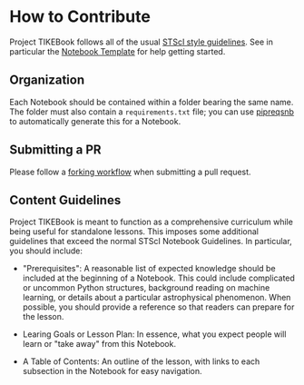# How to Contribute
Project TIKEBook follows all of the usual [STScI style guidelines](https://github.com/spacetelescope/style-guides). See in particular the [Notebook Template](https://github.com/spacetelescope/style-guides/blob/master/templates/example_notebook.ipynb) for help getting started.

## Organization
Each Notebook should be contained within a folder bearing the same name. The folder must also contain a `requirements.txt` file; you can use [pipreqsnb](https://pypi.org/project/pipreqsnb/) to automatically generate this for a Notebook.

## Submitting a PR

Please follow a [forking workflow](https://github.com/spacetelescope/style-guides/blob/master/guides/git-workflow.md) when submitting a pull request.

## Content Guidelines
Project TIKEBook is meant to function as a comprehensive curriculum while being useful for standalone lessons. This imposes some additional guidelines that exceed the normal STScI Notebook Guidelines. In particular, you should include:

* "Prerequisites": A reasonable list of expected knowledge should be included at the beginning of a Notebook. This could include complicated or uncommon Python structures, background reading on machine learning, or details about a particular astrophysical phenomenon. When possible, you should provide a reference so that readers can prepare for the lesson.

* Learing Goals or Lesson Plan: In essence, what you expect people will learn or "take away" from this Notebook.

* A Table of Contents: An outline of the lesson, with links to each subsection in the Notebook for easy navigation.